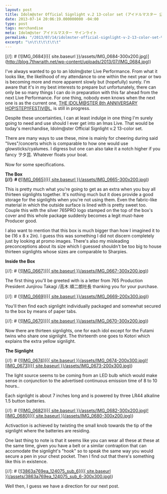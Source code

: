 ```yaml
---
layout: post
title: Idolm@ster Official Signlight v.2 13-color set (アイドルマスター 公式サインライトVer.2 13色セット)
date: 2013-07-14 20:06:19.000000000 -04:00
type: post
tags: merchandise
meta: Idolm@ster アイドルマスター サインライト
permalink: "/2013/07/14/idolmster-official-signlight-v-2-13-color-set-%e3%82%a2%e3%82%a4%e3%83%89%e3%83%ab%e3%83%9e%e3%82%b9%e3%82%bf%e3%83%bc-%e5%85%ac%e5%bc%8f%e3%82%b5%e3%82%a4%e3%83%b3%e3%83%a9%e3%82%a4%e3%83%88ver-2-1/"
excerpt: "\n\t\t\t\t\t\t"
---
```

[//]: # (![IMG_0684]({{ site.baseurl }}/assets/IMG_0684-300x200.jpg)](http://blog.7thwraith.net/wp-content/uploads/2013/07/IMG_0684.jpg))

I've always wanted to go to an Idolm@ster Live Performance. From what it looks like, the likelihood of my attendance to one within the next year or two is becoming more and more apparent slowly but (hopefully) surely. I'm aware that it's in my best interests to prepare but unfortunately, there can only be so many things I can do in preparation with this far ahead from the next Live Performance. For one thing, nobody even knows when the next one is as the current one, [THE IDOLM@STER 8th ANNIVERSARY HOP!STEP!!FESTIV@L](http://ameblo.jp/project-imas/entry-11513866548.html), is still in progress.

Despite these uncertainties, I can at least indulge in one thing I'm surely going to need and use should I ever get into an Imas Live. That would be today's merchandise, Idolm@ster Official Signlight v.2 13-color set.

There are many ways to use these, mine is mainly for cheering during said "lives"/concerts which is comparable to how one would use glowsticks/cyalumes. I digress but one can also take it a notch higher if you fancy ヲタ芸. Whatever floats your boat.

Now for some specifications.

**The Box  
[//]: # (**[![IMG_0665]({{ site.baseurl }}/assets/IMG_0665-300x200.jpg)](http://blog.7thwraith.net/wp-content/uploads/2013/07/IMG_0665.jpg))

This is pretty much what you're going to get as an extra when you buy all thirteen signlights together. It's nothing much but it does provide a good storage for the signlights when you're not using them. Even the fabric-like material in which the outside surface is lined with is pretty sweet too. Couple this with the silver 765PRO logo stamped on the top of the box's cover and this whole package suddenly becomes a legit must-have Producer good.

I also want to mention that this box is much bigger than how I imagined it to be (16 x 8 x 2in). I guess this was something I did not discern completely just by looking at promo images. There's also my misleading preconceptions about its size which I guessed shouldn't be too big to house thirteen signlights whose sizes are comparable to Sharpies.

**Inside the Box**

[//]: # ([![IMG_0667]({{ site.baseurl }}/assets/IMG_0667-300x200.jpg)](http://blog.7thwraith.net/wp-content/uploads/2013/07/IMG_0667.jpg))

The first thing you'll be greeted with is a letter from 765 Production President Junjirou Takagi /高木 順二朗社長 thanking you for your purchase.

[//]: # ([![IMG_0669]({{ site.baseurl }}/assets/IMG_0669-200x300.jpg)](http://blog.7thwraith.net/wp-content/uploads/2013/07/IMG_0669.jpg))

You'll then find each signlight individually packaged and somewhat secured to the box by means of paper tabs.

[//]: # ([![IMG_0670]({{ site.baseurl }}/assets/IMG_0670-300x200.jpg)](http://blog.7thwraith.net/wp-content/uploads/2013/07/IMG_0670.jpg))

Now there are thirteen signlights, one for each idol except for the Futami twins who share one signlight. The thirteenth one goes to Kotori which explains the extra yellow signlight.

**The Signlight**

[//]: # ([![IMG_0674]({{ site.baseurl }}/assets/IMG_0674-200x300.jpg)](http://blog.7thwraith.net/wp-content/uploads/2013/07/IMG_0674.jpg)[![IMG_0673]({{ site.baseurl }}/assets/IMG_0673-200x300.jpg)](http://blog.7thwraith.net/wp-content/uploads/2013/07/IMG_0673.jpg))

The light source seems to be coming from an LED bulb which would make sense in conjunction to the advertised continuous emission time of 8 to 10 hours..

Each signlight is about 7 inches long and is powered by three LR44 alkaline 1.5 button batteries.

[//]: # ([![IMG_0682]({{ site.baseurl }}/assets/IMG_0682-300x200.jpg)](http://blog.7thwraith.net/wp-content/uploads/2013/07/IMG_0682.jpg)[![IMG_0680]({{ site.baseurl }}/assets/IMG_0680-300x200.jpg)](http://blog.7thwraith.net/wp-content/uploads/2013/07/IMG_0680.jpg))

Activaction is achieved by twisting the small knob towards the tip of the signlight where the batteries are residing.

One last thing to note is that it seems like you can wear all these at these at the same time, given you have a belt or a similar contraption that can accomodate the signlight's "hook" so to speak the same way you would secure a pen in your chest pocket. Then I find out that there's something like this in existence.

[//]: # ([![3863a769ea_124075_sub_6]({{ site.baseurl }}/assets/3863a769ea_124075_sub_6-300x300.jpg)](http://blog.7thwraith.net/wp-content/uploads/2013/07/3863a769ea_124075_sub_6.jpg))

Well then, I guess we have a direction for our next post.
